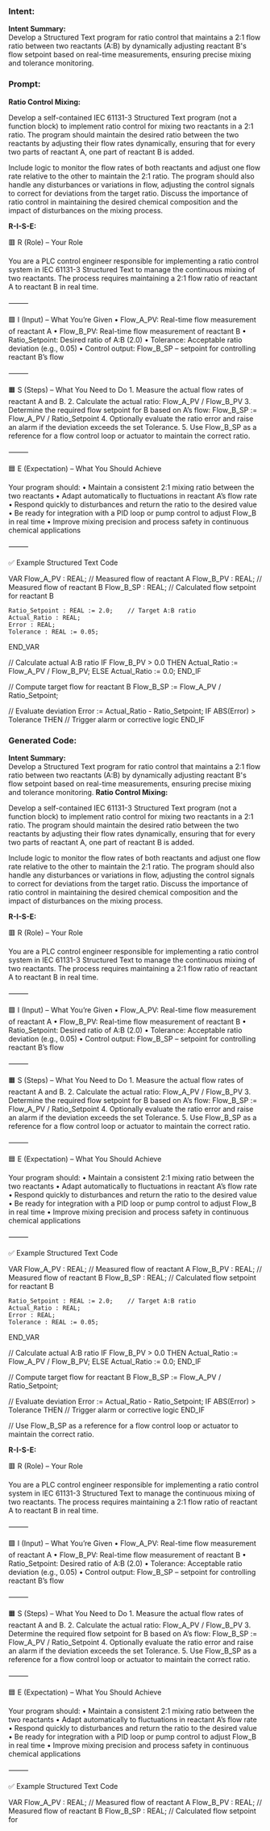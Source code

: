 ### Intent:
**Intent Summary:**  
Develop a Structured Text program for ratio control that maintains a 2:1 flow ratio between two reactants (A:B) by dynamically adjusting reactant B's flow setpoint based on real-time measurements, ensuring precise mixing and tolerance monitoring.

### Prompt:
**Ratio Control Mixing:**

Develop a self-contained IEC 61131-3 Structured Text program (not a function block) to implement ratio control for mixing two reactants in a 2:1 ratio. The program should maintain the desired ratio between the two reactants by adjusting their flow rates dynamically, ensuring that for every two parts of reactant A, one part of reactant B is added.

Include logic to monitor the flow rates of both reactants and adjust one flow rate relative to the other to maintain the 2:1 ratio. The program should also handle any disturbances or variations in flow, adjusting the control signals to correct for deviations from the target ratio. Discuss the importance of ratio control in maintaining the desired chemical composition and the impact of disturbances on the mixing process.

**R-I-S-E:**

🟥 R (Role) – Your Role

You are a PLC control engineer responsible for implementing a ratio control system in IEC 61131-3 Structured Text to manage the continuous mixing of two reactants. The process requires maintaining a 2:1 flow ratio of reactant A to reactant B in real time.

⸻

🟩 I (Input) – What You’re Given
	•	Flow_A_PV: Real-time flow measurement of reactant A
	•	Flow_B_PV: Real-time flow measurement of reactant B
	•	Ratio_Setpoint: Desired ratio of A:B (2.0)
	•	Tolerance: Acceptable ratio deviation (e.g., 0.05)
	•	Control output: Flow_B_SP – setpoint for controlling reactant B’s flow

⸻

🟧 S (Steps) – What You Need to Do
	1.	Measure the actual flow rates of reactant A and B.
	2.	Calculate the actual ratio: Flow_A_PV / Flow_B_PV
	3.	Determine the required flow setpoint for B based on A’s flow: Flow_B_SP := Flow_A_PV / Ratio_Setpoint
	4.	Optionally evaluate the ratio error and raise an alarm if the deviation exceeds the set Tolerance.
	5.	Use Flow_B_SP as a reference for a flow control loop or actuator to maintain the correct ratio.

⸻

🟦 E (Expectation) – What You Should Achieve

Your program should:
	•	Maintain a consistent 2:1 mixing ratio between the two reactants
	•	Adapt automatically to fluctuations in reactant A’s flow rate
	•	Respond quickly to disturbances and return the ratio to the desired value
	•	Be ready for integration with a PID loop or pump control to adjust Flow_B in real time
	•	Improve mixing precision and process safety in continuous chemical applications

⸻

✅ Example Structured Text Code

VAR
    Flow_A_PV : REAL;                // Measured flow of reactant A
    Flow_B_PV : REAL;                // Measured flow of reactant B
    Flow_B_SP : REAL;                // Calculated flow setpoint for reactant B

    Ratio_Setpoint : REAL := 2.0;    // Target A:B ratio
    Actual_Ratio : REAL;
    Error : REAL;
    Tolerance : REAL := 0.05;
END_VAR

// Calculate actual A:B ratio
IF Flow_B_PV > 0.0 THEN
    Actual_Ratio := Flow_A_PV / Flow_B_PV;
ELSE
    Actual_Ratio := 0.0;
END_IF

// Compute target flow for reactant B
Flow_B_SP := Flow_A_PV / Ratio_Setpoint;

// Evaluate deviation
Error := Actual_Ratio - Ratio_Setpoint;
IF ABS(Error) > Tolerance THEN
    // Trigger alarm or corrective logic
END_IF

### Generated Code:
**Intent Summary:**  
Develop a Structured Text program for ratio control that maintains a 2:1 flow ratio between two reactants (A:B) by dynamically adjusting reactant B's flow setpoint based on real-time measurements, ensuring precise mixing and tolerance monitoring.
**Ratio Control Mixing:**

Develop a self-contained IEC 61131-3 Structured Text program (not a function block) to implement ratio control for mixing two reactants in a 2:1 ratio. The program should maintain the desired ratio between the two reactants by adjusting their flow rates dynamically, ensuring that for every two parts of reactant A, one part of reactant B is added.

Include logic to monitor the flow rates of both reactants and adjust one flow rate relative to the other to maintain the 2:1 ratio. The program should also handle any disturbances or variations in flow, adjusting the control signals to correct for deviations from the target ratio. Discuss the importance of ratio control in maintaining the desired chemical composition and the impact of disturbances on the mixing process.

**R-I-S-E:**

🟥 R (Role) – Your Role

You are a PLC control engineer responsible for implementing a ratio control system in IEC 61131-3 Structured Text to manage the continuous mixing of two reactants. The process requires maintaining a 2:1 flow ratio of reactant A to reactant B in real time.

⸻

🟩 I (Input) – What You’re Given
	•	Flow_A_PV: Real-time flow measurement of reactant A
	•	Flow_B_PV: Real-time flow measurement of reactant B
	•	Ratio_Setpoint: Desired ratio of A:B (2.0)
	•	Tolerance: Acceptable ratio deviation (e.g., 0.05)
	•	Control output: Flow_B_SP – setpoint for controlling reactant B’s flow

⸻

🟧 S (Steps) – What You Need to Do
	1.	Measure the actual flow rates of reactant A and B.
	2.	Calculate the actual ratio: Flow_A_PV / Flow_B_PV
	3.	Determine the required flow setpoint for B based on A’s flow: Flow_B_SP := Flow_A_PV / Ratio_Setpoint
	4.	Optionally evaluate the ratio error and raise an alarm if the deviation exceeds the set Tolerance.
	5.	Use Flow_B_SP as a reference for a flow control loop or actuator to maintain the correct ratio.

⸻

🟦 E (Expectation) – What You Should Achieve

Your program should:
	•	Maintain a consistent 2:1 mixing ratio between the two reactants
	•	Adapt automatically to fluctuations in reactant A’s flow rate
	•	Respond quickly to disturbances and return the ratio to the desired value
	•	Be ready for integration with a PID loop or pump control to adjust Flow_B in real time
	•	Improve mixing precision and process safety in continuous chemical applications

⸻

✅ Example Structured Text Code

VAR
    Flow_A_PV : REAL;                // Measured flow of reactant A
    Flow_B_PV : REAL;                // Measured flow of reactant B
    Flow_B_SP : REAL;                // Calculated flow setpoint for reactant B

    Ratio_Setpoint : REAL := 2.0;    // Target A:B ratio
    Actual_Ratio : REAL;
    Error : REAL;
    Tolerance : REAL := 0.05;
END_VAR

// Calculate actual A:B ratio
IF Flow_B_PV > 0.0 THEN
    Actual_Ratio := Flow_A_PV / Flow_B_PV;
ELSE
    Actual_Ratio := 0.0;
END_IF

// Compute target flow for reactant B
Flow_B_SP := Flow_A_PV / Ratio_Setpoint;

// Evaluate deviation
Error := Actual_Ratio - Ratio_Setpoint;
IF ABS(Error) > Tolerance THEN
    // Trigger alarm or corrective logic
END_IF

// Use Flow_B_SP as a reference for a flow control loop or actuator to maintain the correct ratio.

**R-I-S-E:**

🟥 R (Role) – Your Role

You are a PLC control engineer responsible for implementing a ratio control system in IEC 61131-3 Structured Text to manage the continuous mixing of two reactants. The process requires maintaining a 2:1 flow ratio of reactant A to reactant B in real time.

⸻

🟩 I (Input) – What You’re Given
	•	Flow_A_PV: Real-time flow measurement of reactant A
	•	Flow_B_PV: Real-time flow measurement of reactant B
	•	Ratio_Setpoint: Desired ratio of A:B (2.0)
	•	Tolerance: Acceptable ratio deviation (e.g., 0.05)
	•	Control output: Flow_B_SP – setpoint for controlling reactant B’s flow

⸻

🟧 S (Steps) – What You Need to Do
	1.	Measure the actual flow rates of reactant A and B.
	2.	Calculate the actual ratio: Flow_A_PV / Flow_B_PV
	3.	Determine the required flow setpoint for B based on A’s flow: Flow_B_SP := Flow_A_PV / Ratio_Setpoint
	4.	Optionally evaluate the ratio error and raise an alarm if the deviation exceeds the set Tolerance.
	5.	Use Flow_B_SP as a reference for a flow control loop or actuator to maintain the correct ratio.

⸻

🟦 E (Expectation) – What You Should Achieve

Your program should:
	•	Maintain a consistent 2:1 mixing ratio between the two reactants
	•	Adapt automatically to fluctuations in reactant A’s flow rate
	•	Respond quickly to disturbances and return the ratio to the desired value
	•	Be ready for integration with a PID loop or pump control to adjust Flow_B in real time
	•	Improve mixing precision and process safety in continuous chemical applications

⸻

✅ Example Structured Text Code

VAR
    Flow_A_PV : REAL;                // Measured flow of reactant A
    Flow_B_PV : REAL;                // Measured flow of reactant B
    Flow_B_SP : REAL;                // Calculated flow setpoint for
